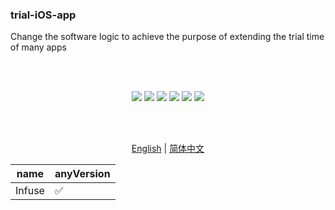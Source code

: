 <div>
<h3>trial-iOS-app</h3>
<p>Change the software logic to achieve the purpose of extending the trial time of many apps</p>
</div>

<br/>
<br/>

<div align="center">

![](https://img.shields.io/github/downloads/https://github.com/TrialAppleApp/trial-iOS-app/total.svg?style=flat)
![](https://img.shields.io/github/release-pre/https://github.com/TrialAppleApp/trial-iOS-app.svg?style=flat)
![](https://img.shields.io/badge/platform-iOS-blue.svg?style=flat)
![](https://img.shields.io/github/license/https://github.com/TrialAppleApp/trial-iOS-app)
![](https://img.shields.io/github/stars/https://github.com/TrialAppleApp/trial-iOS-app)
![](https://img.shields.io/github/forks/https://github.com/TrialAppleApp/trial-iOS-app)

<br/>
<br/>

<a href="readme.md">English</a> | <a href="readme_zh-Hans.md">简体中文</a>

| name   | anyVersion |
| ------ | ---------- |
| Infuse | ✅         |

